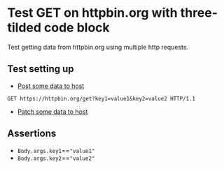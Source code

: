 # Test GET on httpbin.org with three-tilded code block

Test getting data from httpbin.org using multiple http requests.

## Test setting up

* [Post some data to host](etc/examples/httpbin.org/post.md)

~~~http
GET https://httpbin.org/get?key1=value1&key2=value2 HTTP/1.1
~~~

* [Patch some data to host](etc/examples/httpbin.org/patch.md)

## Assertions

* `Body.args.key1`==`"value1"`
* `Body.args.key2`==`"value2"`